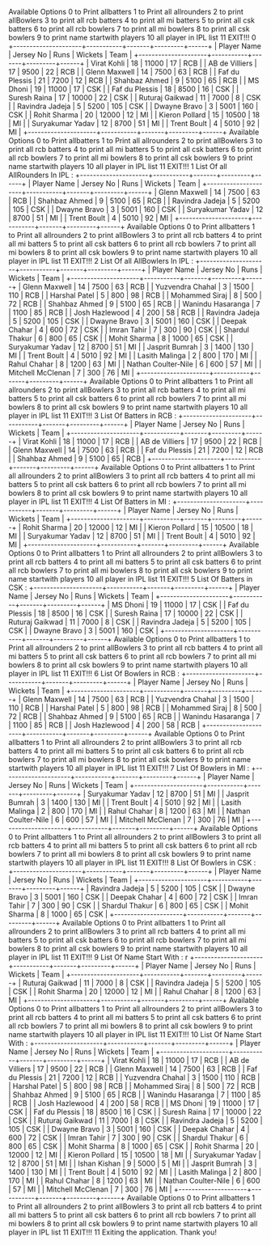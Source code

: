Available Options 
0 to Print allbatters
1 to Print all allrounders
2 to print allBowlers
3 to print all rcb batters
4 to print all mi batters
5 to print all csk batters
6 to print all rcb bowlers
7 to print all mi bowlers
8 to print all csk bowlers
9 to print name startwith players 
10 all player in IPL list
11 EXIT!!!
0
+---------------------+-----------+-------+---------+------+
| Player Name         | Jersey No | Runs  | Wickets | Team |
+---------------------+-----------+-------+---------+------+
| Virat Kohli         | 18        | 11000 | 17      | RCB  |
| AB de Villiers      | 17        | 9500  | 22      | RCB  |
| Glenn Maxwell       | 14        | 7500  | 63      | RCB  |
| Faf du Plessis      | 21        | 7200  | 12      | RCB  |
| Shahbaz Ahmed       | 9         | 5100  | 65      | RCB  |
| MS Dhoni            | 19        | 11000 | 17      | CSK  |
| Faf du Plessis      | 18        | 8500  | 16      | CSK  |
| Suresh Raina        | 17        | 10000 | 22      | CSK  |
| Ruturaj Gaikwad     | 11        | 7000  | 8       | CSK  |
| Ravindra Jadeja     | 5         | 5200  | 105     | CSK  |
| Dwayne Bravo        | 3         | 5001  | 160     | CSK  |
| Rohit Sharma        | 20        | 12000 | 12      | MI   |
| Kieron Pollard      | 15        | 10500 | 18      | MI   |
| Suryakumar Yadav    | 12        | 8700  | 51      | MI   |
| Trent Boult         | 4         | 5010  | 92      | MI   |
+---------------------+-----------+-------+---------+------+
Available Options 
0 to Print allbatters
1 to Print all allrounders
2 to print allBowlers
3 to print all rcb batters
4 to print all mi batters
5 to print all csk batters
6 to print all rcb bowlers
7 to print all mi bowlers
8 to print all csk bowlers
9 to print name startwith players 
10 all player in IPL list
11 EXIT!!!
1
List Of all AllRounders In IPL :
+---------------------+-----------+-------+---------+------+
| Player Name         | Jersey No | Runs  | Wickets | Team |
+---------------------+-----------+-------+---------+------+
| Glenn Maxwell       | 14        | 7500  | 63      | RCB  |
| Shahbaz Ahmed       | 9         | 5100  | 65      | RCB  |
| Ravindra Jadeja     | 5         | 5200  | 105     | CSK  |
| Dwayne Bravo        | 3         | 5001  | 160     | CSK  |
| Suryakumar Yadav    | 12        | 8700  | 51      | MI   |
| Trent Boult         | 4         | 5010  | 92      | MI   |
+---------------------+-----------+-------+---------+------+
Available Options 
0 to Print allbatters
1 to Print all allrounders
2 to print allBowlers
3 to print all rcb batters
4 to print all mi batters
5 to print all csk batters
6 to print all rcb bowlers
7 to print all mi bowlers
8 to print all csk bowlers
9 to print name startwith players 
10 all player in IPL list
11 EXIT!!!
2
List Of all AllBowlers In IPL :
+---------------------+-----------+-------+---------+------+
| Player Name         | Jersey No | Runs  | Wickets | Team |
+---------------------+-----------+-------+---------+------+
| Glenn Maxwell       | 14        | 7500  | 63      | RCB  |
| Yuzvendra Chahal    | 3         | 1500  | 110     | RCB  |
| Harshal Patel       | 5         | 800   | 98      | RCB  |
| Mohammed Siraj      | 8         | 500   | 72      | RCB  |
| Shahbaz Ahmed       | 9         | 5100  | 65      | RCB  |
| Wanindu Hasaranga   | 7         | 1100  | 85      | RCB  |
| Josh Hazlewood      | 4         | 200   | 58      | RCB  |
| Ravindra Jadeja     | 5         | 5200  | 105     | CSK  |
| Dwayne Bravo        | 3         | 5001  | 160     | CSK  |
| Deepak Chahar       | 4         | 600   | 72      | CSK  |
| Imran Tahir         | 7         | 300   | 90      | CSK  |
| Shardul Thakur      | 6         | 800   | 65      | CSK  |
| Mohit Sharma        | 8         | 1000  | 65      | CSK  |
| Suryakumar Yadav    | 12        | 8700  | 51      | MI   |
| Jasprit Bumrah      | 3         | 1400  | 130     | MI   |
| Trent Boult         | 4         | 5010  | 92      | MI   |
| Lasith Malinga      | 2         | 800   | 170     | MI   |
| Rahul Chahar        | 8         | 1200  | 63      | MI   |
| Nathan Coulter-Nile | 6         | 600   | 57      | MI   |
| Mitchell McClenan   | 7         | 300   | 76      | MI   |
+---------------------+-----------+-------+---------+------+
Available Options 
0 to Print allbatters
1 to Print all allrounders
2 to print allBowlers
3 to print all rcb batters
4 to print all mi batters
5 to print all csk batters
6 to print all rcb bowlers
7 to print all mi bowlers
8 to print all csk bowlers
9 to print name startwith players 
10 all player in IPL list
11 EXIT!!!
3
List Of  Batters in RCB :
+---------------------+-----------+-------+---------+------+
| Player Name         | Jersey No | Runs  | Wickets | Team |
+---------------------+-----------+-------+---------+------+
| Virat Kohli         | 18        | 11000 | 17      | RCB  |
| AB de Villiers      | 17        | 9500  | 22      | RCB  |
| Glenn Maxwell       | 14        | 7500  | 63      | RCB  |
| Faf du Plessis      | 21        | 7200  | 12      | RCB  |
| Shahbaz Ahmed       | 9         | 5100  | 65      | RCB  |
+---------------------+-----------+-------+---------+------+
Available Options 
0 to Print allbatters
1 to Print all allrounders
2 to print allBowlers
3 to print all rcb batters
4 to print all mi batters
5 to print all csk batters
6 to print all rcb bowlers
7 to print all mi bowlers
8 to print all csk bowlers
9 to print name startwith players 
10 all player in IPL list
11 EXIT!!!
4
List Of  Batters in MI :
+---------------------+-----------+-------+---------+------+
| Player Name         | Jersey No | Runs  | Wickets | Team |
+---------------------+-----------+-------+---------+------+
| Rohit Sharma        | 20        | 12000 | 12      | MI   |
| Kieron Pollard      | 15        | 10500 | 18      | MI   |
| Suryakumar Yadav    | 12        | 8700  | 51      | MI   |
| Trent Boult         | 4         | 5010  | 92      | MI   |
+---------------------+-----------+-------+---------+------+
Available Options 
0 to Print allbatters
1 to Print all allrounders
2 to print allBowlers
3 to print all rcb batters
4 to print all mi batters
5 to print all csk batters
6 to print all rcb bowlers
7 to print all mi bowlers
8 to print all csk bowlers
9 to print name startwith players 
10 all player in IPL list
11 EXIT!!!
5
List Of  Batters in CSK :
+---------------------+-----------+-------+---------+------+
| Player Name         | Jersey No | Runs  | Wickets | Team |
+---------------------+-----------+-------+---------+------+
| MS Dhoni            | 19        | 11000 | 17      | CSK  |
| Faf du Plessis      | 18        | 8500  | 16      | CSK  |
| Suresh Raina        | 17        | 10000 | 22      | CSK  |
| Ruturaj Gaikwad     | 11        | 7000  | 8       | CSK  |
| Ravindra Jadeja     | 5         | 5200  | 105     | CSK  |
| Dwayne Bravo        | 3         | 5001  | 160     | CSK  |
+---------------------+-----------+-------+---------+------+
Available Options 
0 to Print allbatters
1 to Print all allrounders
2 to print allBowlers
3 to print all rcb batters
4 to print all mi batters
5 to print all csk batters
6 to print all rcb bowlers
7 to print all mi bowlers
8 to print all csk bowlers
9 to print name startwith players 
10 all player in IPL list
11 EXIT!!!
6
List Of  Bowlers in RCB :
+---------------------+-----------+-------+---------+------+
| Player Name         | Jersey No | Runs  | Wickets | Team |
+---------------------+-----------+-------+---------+------+
| Glenn Maxwell       | 14        | 7500  | 63      | RCB  |
| Yuzvendra Chahal    | 3         | 1500  | 110     | RCB  |
| Harshal Patel       | 5         | 800   | 98      | RCB  |
| Mohammed Siraj      | 8         | 500   | 72      | RCB  |
| Shahbaz Ahmed       | 9         | 5100  | 65      | RCB  |
| Wanindu Hasaranga   | 7         | 1100  | 85      | RCB  |
| Josh Hazlewood      | 4         | 200   | 58      | RCB  |
+---------------------+-----------+-------+---------+------+
Available Options 
0 to Print allbatters
1 to Print all allrounders
2 to print allBowlers
3 to print all rcb batters
4 to print all mi batters
5 to print all csk batters
6 to print all rcb bowlers
7 to print all mi bowlers
8 to print all csk bowlers
9 to print name startwith players 
10 all player in IPL list
11 EXIT!!!
7
List Of  Bowlers in MI :
+---------------------+-----------+-------+---------+------+
| Player Name         | Jersey No | Runs  | Wickets | Team |
+---------------------+-----------+-------+---------+------+
| Suryakumar Yadav    | 12        | 8700  | 51      | MI   |
| Jasprit Bumrah      | 3         | 1400  | 130     | MI   |
| Trent Boult         | 4         | 5010  | 92      | MI   |
| Lasith Malinga      | 2         | 800   | 170     | MI   |
| Rahul Chahar        | 8         | 1200  | 63      | MI   |
| Nathan Coulter-Nile | 6         | 600   | 57      | MI   |
| Mitchell McClenan   | 7         | 300   | 76      | MI   |
+---------------------+-----------+-------+---------+------+
Available Options 
0 to Print allbatters
1 to Print all allrounders
2 to print allBowlers
3 to print all rcb batters
4 to print all mi batters
5 to print all csk batters
6 to print all rcb bowlers
7 to print all mi bowlers
8 to print all csk bowlers
9 to print name startwith players 
10 all player in IPL list
11 EXIT!!!
8
List Of  Bowlers in CSK :
+---------------------+-----------+-------+---------+------+
| Player Name         | Jersey No | Runs  | Wickets | Team |
+---------------------+-----------+-------+---------+------+
| Ravindra Jadeja     | 5         | 5200  | 105     | CSK  |
| Dwayne Bravo        | 3         | 5001  | 160     | CSK  |
| Deepak Chahar       | 4         | 600   | 72      | CSK  |
| Imran Tahir         | 7         | 300   | 90      | CSK  |
| Shardul Thakur      | 6         | 800   | 65      | CSK  |
| Mohit Sharma        | 8         | 1000  | 65      | CSK  |
+---------------------+-----------+-------+---------+------+
Available Options 
0 to Print allbatters
1 to Print all allrounders
2 to print allBowlers
3 to print all rcb batters
4 to print all mi batters
5 to print all csk batters
6 to print all rcb bowlers
7 to print all mi bowlers
8 to print all csk bowlers
9 to print name startwith players 
10 all player in IPL list
11 EXIT!!!
9
List Of Name Start With :
r
+---------------------+-----------+-------+---------+------+
| Player Name         | Jersey No | Runs  | Wickets | Team |
+---------------------+-----------+-------+---------+------+
| Ruturaj Gaikwad     | 11        | 7000  | 8       | CSK  |
| Ravindra Jadeja     | 5         | 5200  | 105     | CSK  |
| Rohit Sharma        | 20        | 12000 | 12      | MI   |
| Rahul Chahar        | 8         | 1200  | 63      | MI   |
+---------------------+-----------+-------+---------+------+
Available Options 
0 to Print allbatters
1 to Print all allrounders
2 to print allBowlers
3 to print all rcb batters
4 to print all mi batters
5 to print all csk batters
6 to print all rcb bowlers
7 to print all mi bowlers
8 to print all csk bowlers
9 to print name startwith players 
10 all player in IPL list
11 EXIT!!!
10
List Of Name Start With :
+---------------------+-----------+-------+---------+------+
| Player Name         | Jersey No | Runs  | Wickets | Team |
+---------------------+-----------+-------+---------+------+
| Virat Kohli         | 18        | 11000 | 17      | RCB  |
| AB de Villiers      | 17        | 9500  | 22      | RCB  |
| Glenn Maxwell       | 14        | 7500  | 63      | RCB  |
| Faf du Plessis      | 21        | 7200  | 12      | RCB  |
| Yuzvendra Chahal    | 3         | 1500  | 110     | RCB  |
| Harshal Patel       | 5         | 800   | 98      | RCB  |
| Mohammed Siraj      | 8         | 500   | 72      | RCB  |
| Shahbaz Ahmed       | 9         | 5100  | 65      | RCB  |
| Wanindu Hasaranga   | 7         | 1100  | 85      | RCB  |
| Josh Hazlewood      | 4         | 200   | 58      | RCB  |
| MS Dhoni            | 19        | 11000 | 17      | CSK  |
| Faf du Plessis      | 18        | 8500  | 16      | CSK  |
| Suresh Raina        | 17        | 10000 | 22      | CSK  |
| Ruturaj Gaikwad     | 11        | 7000  | 8       | CSK  |
| Ravindra Jadeja     | 5         | 5200  | 105     | CSK  |
| Dwayne Bravo        | 3         | 5001  | 160     | CSK  |
| Deepak Chahar       | 4         | 600   | 72      | CSK  |
| Imran Tahir         | 7         | 300   | 90      | CSK  |
| Shardul Thakur      | 6         | 800   | 65      | CSK  |
| Mohit Sharma        | 8         | 1000  | 65      | CSK  |
| Rohit Sharma        | 20        | 12000 | 12      | MI   |
| Kieron Pollard      | 15        | 10500 | 18      | MI   |
| Suryakumar Yadav    | 12        | 8700  | 51      | MI   |
| Ishan Kishan        | 9         | 5000  | 5       | MI   |
| Jasprit Bumrah      | 3         | 1400  | 130     | MI   |
| Trent Boult         | 4         | 5010  | 92      | MI   |
| Lasith Malinga      | 2         | 800   | 170     | MI   |
| Rahul Chahar        | 8         | 1200  | 63      | MI   |
| Nathan Coulter-Nile | 6         | 600   | 57      | MI   |
| Mitchell McClenan   | 7         | 300   | 76      | MI   |
+---------------------+-----------+-------+---------+------+
Available Options 
0 to Print allbatters
1 to Print all allrounders
2 to print allBowlers
3 to print all rcb batters
4 to print all mi batters
5 to print all csk batters
6 to print all rcb bowlers
7 to print all mi bowlers
8 to print all csk bowlers
9 to print name startwith players 
10 all player in IPL list
11 EXIT!!!
11
Exiting the application. Thank you!
